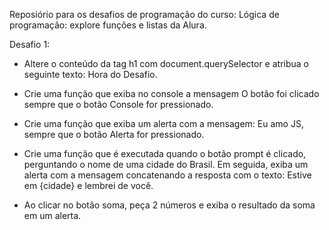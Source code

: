 Reposiório para os desafios de programação do curso: Lógica de programação: explore funções e listas da Alura.

Desafio 1:
- Altere o conteúdo da tag h1 com document.querySelector e atribua o seguinte texto: Hora do Desafio.

- Crie uma função que exiba no console a mensagem O botão foi clicado sempre que o botão Console for pressionado.

- Crie uma função que exiba um alerta com a mensagem: Eu amo JS, sempre que o botão Alerta for pressionado.

- Crie uma função que é executada quando o botão prompt é clicado, perguntando o nome de uma cidade do Brasil. Em seguida, exiba um alerta com a mensagem concatenando a resposta com o texto: Estive em {cidade} e lembrei de você.

- Ao clicar no botão soma, peça 2 números e exiba o resultado da soma em um alerta.
